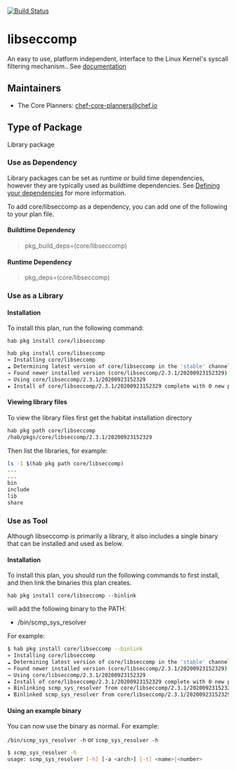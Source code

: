 [![Build Status](https://dev.azure.com/chefcorp-partnerengineering/Chef%20Base%20Plans/_apis/build/status/chef-base-plans.libseccomp?branchName=master)](https://dev.azure.com/chefcorp-partnerengineering/Chef%20Base%20Plans/_build/latest?definitionId=261&branchName=master)

# libseccomp

An easy to use, platform independent, interface to the Linux Kernel's syscall filtering mechanism..  See [documentation](https://github.com/seccomp/libseccomp)

## Maintainers

* The Core Planners: <chef-core-planners@chef.io>

## Type of Package

Library package

### Use as Dependency

Library packages can be set as runtime or build time dependencies, however they are typically used as buildtime dependencies. See [Defining your dependencies](https://www.habitat.sh/docs/developing-packages/developing-packages/#sts=Define%20Your%20Dependencies) for more information.

To add core/libseccomp as a dependency, you can add one of the following to your plan file.

#### Buildtime Dependency

> pkg_build_deps=(core/libseccomp)

#### Runtime Dependency

> pkg_deps=(core/libseccomp)

### Use as a Library

#### Installation

To install this plan, run the following command:

``hab pkg install core/libseccomp``

```bash
hab pkg install core/libseccomp
» Installing core/libseccomp
☁ Determining latest version of core/libseccomp in the 'stable' channel
→ Found newer installed version (core/libseccomp/2.3.1/20200923152329) than remote version (core/libseccomp/2.3.1/20200404021804)
→ Using core/libseccomp/2.3.1/20200923152329
★ Install of core/libseccomp/2.3.1/20200923152329 complete with 0 new packages installed.
```

#### Viewing library files

To view the library files first get the habitat installation directory

```bash
hab pkg path core/libseccomp
/hab/pkgs/core/libseccomp/2.3.1/20200923152329
```

Then list the libraries, for example:

```bash
ls -1 $(hab pkg path core/libseccomp)
...
...
bin
include
lib
share
```

### Use as Tool

Although libseccomp is primarily a library, it also includes a single binary that can be installed and used as below.

#### Installation

To install this plan, you should run the following commands to first install, and then link the binaries this plan creates.

``hab pkg install core/libseccomp --binlink``

will add the following binary to the PATH:

* /bin/scmp_sys_resolver

For example:

```bash
$ hab pkg install core/libseccomp --binlink
» Installing core/libseccomp
☁ Determining latest version of core/libseccomp in the 'stable' channel
→ Found newer installed version (core/libseccomp/2.3.1/20200923152329) than remote version (core/libseccomp/2.3.1/20200404021804)
→ Using core/libseccomp/2.3.1/20200923152329
★ Install of core/libseccomp/2.3.1/20200923152329 complete with 0 new packages installed.
» Binlinking scmp_sys_resolver from core/libseccomp/2.3.1/20200923152329 into /bin
★ Binlinked scmp_sys_resolver from core/libseccomp/2.3.1/20200923152329 to /bin/scmp_sys_resolver
```

#### Using an example binary

You can now use the binary as normal.  For example:

``/bin/scmp_sys_resolver -h`` or ``scmp_sys_resolver -h``

```bash
$ scmp_sys_resolver -h
usage: scmp_sys_resolver [-h] [-a <arch>] [-t] <name>|<number>
```
